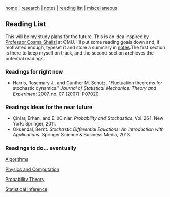 [home](./index.html)  |  [research](./research.html)  |  [notes](./notes.html)  |  [reading list](./reading_list.html)  |  [miscellaneous](./miscellaneous.html)

## Reading List

This will be my study plans for the future. This is an idea inspired by [Professor Cosma Shalizi](http://bactra.org/notebooks/) at CMU. I'll put some reading goals down and, if motivated enough, typeset it and store a summary in [notes](./notes.html).The first section is there to keep myself on track, and the second section archieves the potential readings.

### Readings for right now

- Harris, Rosemary J., and Gunther M. Schütz. "Fluctuation theorems for stochastic dynamics." _Journal of Statistical Mechanics: Theory and Experiment_ 2007, no. 07 (2007): P07020.

### Readings Ideas for the near future

- Çinlar, Erhan, and E. ðCınlar. _Probability and Stochastics_. Vol. 261. New York: Springer, 2011.
- Oksendal, Bernt. _Stochastic Differential Equations: An Introduction with Applications_. Springer Science & Business Media, 2013.

### Readings to do... eventually

[Algorithms](./reading_list/algorithms.html)

[Physics and Computation](./reading_list/physics_and_computation.html)

[Probability Theory](./reading_list/probability_theory.html)

[Statistical Inference](./reading_list/statistical_inference.html)
